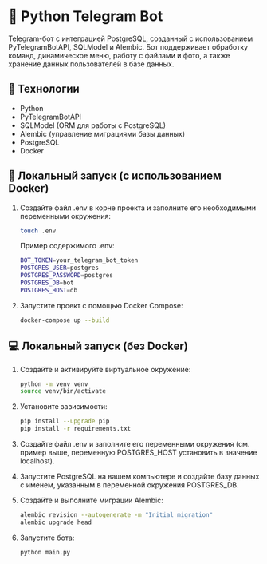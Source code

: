 # 🐍 Python Telegram Bot
Telegram-бот с интеграцией PostgreSQL, созданный с использованием PyTelegramBotAPI, SQLModel и Alembic. Бот поддерживает обработку команд, динамическое меню, работу с файлами и фото, а также хранение данных пользователей в базе данных.
## 🧪 Технологии
* Python
* PyTelegramBotAPI
* SQLModel (ORM для работы с PostgreSQL)
* Alembic (управление миграциями базы данных)
* PostgreSQL
* Docker

## 🐳 Локальный запуск (с использованием Docker)
1. Создайте файл .env в корне проекта и заполните его необходимыми переменными окружения:
   ```bash
   touch .env
   ```
   Пример содержимого .env:
   ```bash
   BOT_TOKEN=your_telegram_bot_token
   POSTGRES_USER=postgres
   POSTGRES_PASSWORD=postgres
   POSTGRES_DB=bot
   POSTGRES_HOST=db
   ```

2. Запустите проект с помощью Docker Compose:
   ```bash
   docker-compose up --build
   ```
## 💻 Локальный запуск (без Docker)
1. Создайте и активируйте виртуальное окружение:
   ```bash
   python -m venv venv
   source venv/bin/activate
   ```

2. Установите зависимости:
   ```bash
   pip install --upgrade pip
   pip install -r requirements.txt
   ```
3. Создайте файл .env и заполните его переменными окружения (см. пример выше, переменную POSTGRES_HOST установить в значение localhost).
4. Запустите PostgreSQL на вашем компьютере и создайте базу данных с именем, указанным в переменной окружения POSTGRES_DB.
5. Создайте и выполните миграции Alembic:
   ```bash
   alembic revision --autogenerate -m "Initial migration"
   alembic upgrade head
   ```
6. Запустите бота:
   ```bash
   python main.py
   ```
